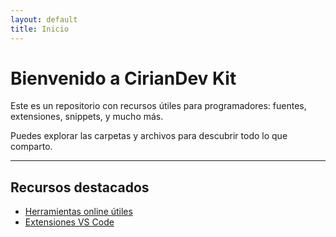 ```yaml
---
layout: default
title: Inicio
---
```


# Bienvenido a CirianDev Kit

Este es un repositorio con recursos útiles para programadores: fuentes, extensiones, snippets, y mucho más.

Puedes explorar las carpetas y archivos para descubrir todo lo que comparto.

---

## Recursos destacados

- [Herramientas online útiles](herramientas-utiles.md)
- [Extensiones VS Code](extensiones-vscode/README.md)


<!-- 
- [Componentes Flutter](componentes-flutter/) 
-->
